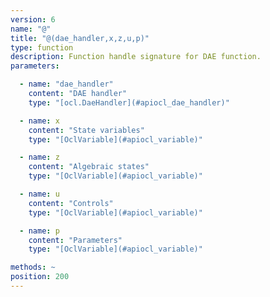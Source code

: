 ```yaml
---
version: 6
name: "@"
title: "@(dae_handler,x,z,u,p)"
type: function
description: Function handle signature for DAE function.
parameters:

  - name: "dae_handler"
    content: "DAE handler"
    type: "[ocl.DaeHandler](#apiocl_dae_handler)"

  - name: x
    content: "State variables"
    type: "[OclVariable](#apiocl_variable)"

  - name: z
    content: "Algebraic states"
    type: "[OclVariable](#apiocl_variable)"

  - name: u
    content: "Controls"
    type: "[OclVariable](#apiocl_variable)"

  - name: p
    content: "Parameters"
    type: "[OclVariable](#apiocl_variable)"

methods: ~
position: 200
---
```

